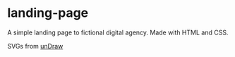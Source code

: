 # landing-page
A simple landing page to fictional digital agency. Made with HTML and CSS.

SVGs from [unDraw](https://undraw.co/)
